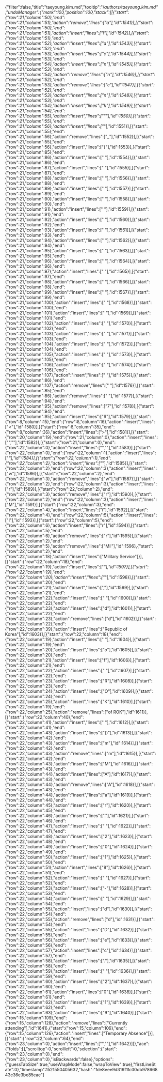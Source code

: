 {"filter":false,"title":"taeyoung.kim.md","tooltip":"/_authors/taeyoung.kim.md","undoManager":{"mark":100,"position":100,"stack":[[{"start":{"row":21,"column":50},"end":{"row":21,"column":51},"action":"remove","lines":["a"],"id":1541}],[{"start":{"row":21,"column":50},"end":{"row":21,"column":51},"action":"insert","lines":["l"],"id":1542}],[{"start":{"row":21,"column":51},"end":{"row":21,"column":52},"action":"insert","lines":["a"],"id":1543}],[{"start":{"row":21,"column":52},"end":{"row":21,"column":53},"action":"insert","lines":["c"],"id":1544}],[{"start":{"row":21,"column":53},"end":{"row":21,"column":54},"action":"insert","lines":["n"],"id":1545}],[{"start":{"row":21,"column":53},"end":{"row":21,"column":54},"action":"remove","lines":["n"],"id":1546}],[{"start":{"row":21,"column":52},"end":{"row":21,"column":53},"action":"remove","lines":["c"],"id":1547}],[{"start":{"row":21,"column":52},"end":{"row":21,"column":53},"action":"insert","lines":["n"],"id":1548}],[{"start":{"row":21,"column":53},"end":{"row":21,"column":54},"action":"insert","lines":["k"],"id":1549}],[{"start":{"row":21,"column":54},"end":{"row":21,"column":55},"action":"insert","lines":["\""],"id":1550}],[{"start":{"row":21,"column":55},"end":{"row":21,"column":56},"action":"insert","lines":["_"],"id":1551}],[{"start":{"row":21,"column":55},"end":{"row":21,"column":56},"action":"remove","lines":["_"],"id":1552}],[{"start":{"row":21,"column":55},"end":{"row":21,"column":56},"action":"insert","lines":["}"],"id":1553}],[{"start":{"row":21,"column":85},"end":{"row":21,"column":86},"action":"insert","lines":[" "],"id":1554}],[{"start":{"row":21,"column":86},"end":{"row":21,"column":87},"action":"insert","lines":[" "],"id":1555}],[{"start":{"row":21,"column":87},"end":{"row":21,"column":88},"action":"insert","lines":[" "],"id":1556}],[{"start":{"row":21,"column":88},"end":{"row":21,"column":89},"action":"insert","lines":[" "],"id":1557}],[{"start":{"row":21,"column":89},"end":{"row":21,"column":90},"action":"insert","lines":[" "],"id":1558}],[{"start":{"row":21,"column":90},"end":{"row":21,"column":91},"action":"insert","lines":[" "],"id":1559}],[{"start":{"row":21,"column":91},"end":{"row":21,"column":92},"action":"insert","lines":[" "],"id":1560}],[{"start":{"row":21,"column":92},"end":{"row":21,"column":93},"action":"insert","lines":[" "],"id":1561}],[{"start":{"row":21,"column":93},"end":{"row":21,"column":94},"action":"insert","lines":[" "],"id":1562}],[{"start":{"row":21,"column":94},"end":{"row":21,"column":95},"action":"insert","lines":[" "],"id":1563}],[{"start":{"row":21,"column":95},"end":{"row":21,"column":96},"action":"insert","lines":[" "],"id":1564}],[{"start":{"row":21,"column":96},"end":{"row":21,"column":97},"action":"insert","lines":[" "],"id":1565}],[{"start":{"row":21,"column":97},"end":{"row":21,"column":98},"action":"insert","lines":[" "],"id":1566}],[{"start":{"row":21,"column":98},"end":{"row":21,"column":99},"action":"insert","lines":[" "],"id":1567}],[{"start":{"row":21,"column":99},"end":{"row":21,"column":100},"action":"insert","lines":[" "],"id":1568}],[{"start":{"row":21,"column":100},"end":{"row":21,"column":101},"action":"insert","lines":[" "],"id":1569}],[{"start":{"row":21,"column":101},"end":{"row":21,"column":102},"action":"insert","lines":[" "],"id":1570}],[{"start":{"row":21,"column":102},"end":{"row":21,"column":103},"action":"insert","lines":[" "],"id":1571}],[{"start":{"row":21,"column":103},"end":{"row":21,"column":104},"action":"insert","lines":[" "],"id":1572}],[{"start":{"row":21,"column":104},"end":{"row":21,"column":105},"action":"insert","lines":[" "],"id":1573}],[{"start":{"row":21,"column":105},"end":{"row":21,"column":106},"action":"insert","lines":[" "],"id":1574}],[{"start":{"row":21,"column":106},"end":{"row":21,"column":107},"action":"insert","lines":[" "],"id":1575}],[{"start":{"row":21,"column":86},"end":{"row":21,"column":107},"action":"remove","lines":["                     "],"id":1576}],[{"start":{"row":21,"column":85},"end":{"row":21,"column":86},"action":"remove","lines":[" "],"id":1577}],[{"start":{"row":21,"column":94},"end":{"row":21,"column":95},"action":"remove","lines":["7"],"id":1578}],[{"start":{"row":21,"column":94},"end":{"row":21,"column":95},"action":"insert","lines":["6"],"id":1579}],[{"start":{"row":8,"column":15},"end":{"row":8,"column":16},"action":"insert","lines":["<"],"id":1580}],[{"start":{"row":8,"column":35},"end":{"row":8,"column":36},"action":"insert","lines":[">"],"id":1581}],[{"start":{"row":20,"column":19},"end":{"row":21,"column":0},"action":"insert","lines":["",""],"id":1582}],[{"start":{"row":21,"column":0},"end":{"row":22,"column":0},"action":"insert","lines":["",""],"id":1583}],[{"start":{"row":22,"column":0},"end":{"row":22,"column":1},"action":"insert","lines":["*"],"id":1584}],[{"start":{"row":22,"column":1},"end":{"row":22,"column":2},"action":"insert","lines":["*"],"id":1585}],[{"start":{"row":22,"column":2},"end":{"row":22,"column":3},"action":"insert","lines":["w"],"id":1586}],[{"start":{"row":22,"column":2},"end":{"row":22,"column":3},"action":"remove","lines":["w"],"id":1587}],[{"start":{"row":22,"column":2},"end":{"row":22,"column":3},"action":"insert","lines":["r"],"id":1589}],[{"start":{"row":22,"column":2},"end":{"row":22,"column":3},"action":"remove","lines":["r"],"id":1590}],[{"start":{"row":22,"column":2},"end":{"row":22,"column":3},"action":"insert","lines":["M"],"id":1591}],[{"start":{"row":22,"column":3},"end":{"row":22,"column":4},"action":"insert","lines":["i"],"id":1592}],[{"start":{"row":22,"column":4},"end":{"row":22,"column":5},"action":"insert","lines":["l"],"id":1593}],[{"start":{"row":22,"column":5},"end":{"row":22,"column":6},"action":"insert","lines":["r"],"id":1594}],[{"start":{"row":22,"column":5},"end":{"row":22,"column":6},"action":"remove","lines":["r"],"id":1595}],[{"start":{"row":22,"column":2},"end":{"row":22,"column":5},"action":"remove","lines":["Mil"],"id":1596},{"start":{"row":22,"column":2},"end":{"row":22,"column":18},"action":"insert","lines":["Military Service"]}],[{"start":{"row":22,"column":18},"end":{"row":22,"column":19},"action":"insert","lines":["*"],"id":1597}],[{"start":{"row":22,"column":19},"end":{"row":22,"column":20},"action":"insert","lines":["*"],"id":1598}],[{"start":{"row":22,"column":20},"end":{"row":22,"column":21},"action":"insert","lines":[","],"id":1599}],[{"start":{"row":22,"column":21},"end":{"row":22,"column":22},"action":"insert","lines":[" "],"id":1600}],[{"start":{"row":22,"column":22},"end":{"row":22,"column":23},"action":"insert","lines":["d"],"id":1601}],[{"start":{"row":22,"column":22},"end":{"row":22,"column":23},"action":"remove","lines":["d"],"id":1602}],[{"start":{"row":22,"column":22},"end":{"row":22,"column":39},"action":"insert","lines":["Republic of Korea"],"id":1603}],[{"start":{"row":22,"column":18},"end":{"row":22,"column":19},"action":"insert","lines":[" "],"id":1604}],[{"start":{"row":22,"column":19},"end":{"row":22,"column":20},"action":"insert","lines":["o"],"id":1605}],[{"start":{"row":22,"column":20},"end":{"row":22,"column":21},"action":"insert","lines":["f"],"id":1606}],[{"start":{"row":22,"column":21},"end":{"row":22,"column":22},"action":"insert","lines":[" "],"id":1607}],[{"start":{"row":22,"column":22},"end":{"row":22,"column":23},"action":"insert","lines":["R"],"id":1608}],[{"start":{"row":22,"column":23},"end":{"row":22,"column":24},"action":"insert","lines":["O"],"id":1609}],[{"start":{"row":22,"column":24},"end":{"row":22,"column":25},"action":"insert","lines":["K"],"id":1610}],[{"start":{"row":22,"column":19},"end":{"row":22,"column":25},"action":"remove","lines":["of ROK"],"id":1611}],[{"start":{"row":22,"column":40},"end":{"row":22,"column":41},"action":"insert","lines":[" "],"id":1612}],[{"start":{"row":22,"column":41},"end":{"row":22,"column":43},"action":"insert","lines":["()"],"id":1613}],[{"start":{"row":22,"column":42},"end":{"row":22,"column":43},"action":"insert","lines":["m"],"id":1614}],[{"start":{"row":22,"column":42},"end":{"row":22,"column":43},"action":"remove","lines":["m"],"id":1615}],[{"start":{"row":22,"column":42},"end":{"row":22,"column":43},"action":"insert","lines":["M"],"id":1616}],[{"start":{"row":22,"column":43},"end":{"row":22,"column":44},"action":"insert","lines":["A"],"id":1617}],[{"start":{"row":22,"column":43},"end":{"row":22,"column":44},"action":"remove","lines":["A"],"id":1618}],[{"start":{"row":22,"column":43},"end":{"row":22,"column":44},"action":"insert","lines":["a"],"id":1619}],[{"start":{"row":22,"column":44},"end":{"row":22,"column":45},"action":"insert","lines":["r"],"id":1620}],[{"start":{"row":22,"column":45},"end":{"row":22,"column":46},"action":"insert","lines":["."],"id":1621}],[{"start":{"row":22,"column":46},"end":{"row":22,"column":47},"action":"insert","lines":[" "],"id":1622}],[{"start":{"row":22,"column":47},"end":{"row":22,"column":48},"action":"insert","lines":["2"],"id":1623}],[{"start":{"row":22,"column":48},"end":{"row":22,"column":49},"action":"insert","lines":["0"],"id":1624}],[{"start":{"row":22,"column":49},"end":{"row":22,"column":50},"action":"insert","lines":["1"],"id":1625}],[{"start":{"row":22,"column":50},"end":{"row":22,"column":51},"action":"insert","lines":["8"],"id":1626}],[{"start":{"row":22,"column":51},"end":{"row":22,"column":52},"action":"insert","lines":[" "],"id":1627}],[{"start":{"row":22,"column":52},"end":{"row":22,"column":53},"action":"insert","lines":["-"],"id":1628}],[{"start":{"row":22,"column":53},"end":{"row":22,"column":54},"action":"insert","lines":[" "],"id":1629}],[{"start":{"row":22,"column":54},"end":{"row":22,"column":55},"action":"insert","lines":["d"],"id":1630}],[{"start":{"row":22,"column":54},"end":{"row":22,"column":55},"action":"remove","lines":["d"],"id":1631}],[{"start":{"row":22,"column":54},"end":{"row":22,"column":55},"action":"insert","lines":["D"],"id":1632}],[{"start":{"row":22,"column":55},"end":{"row":22,"column":56},"action":"insert","lines":["e"],"id":1633}],[{"start":{"row":22,"column":56},"end":{"row":22,"column":57},"action":"insert","lines":["c"],"id":1634}],[{"start":{"row":22,"column":57},"end":{"row":22,"column":58},"action":"insert","lines":["."],"id":1635}],[{"start":{"row":22,"column":58},"end":{"row":22,"column":59},"action":"insert","lines":[" "],"id":1636}],[{"start":{"row":22,"column":59},"end":{"row":22,"column":60},"action":"insert","lines":["2"],"id":1637}],[{"start":{"row":22,"column":60},"end":{"row":22,"column":61},"action":"insert","lines":["0"],"id":1638}],[{"start":{"row":22,"column":61},"end":{"row":22,"column":62},"action":"insert","lines":["1"],"id":1639}],[{"start":{"row":22,"column":62},"end":{"row":22,"column":63},"action":"insert","lines":["9"],"id":1640}],[{"start":{"row":15,"column":109},"end":{"row":15,"column":128},"action":"remove","lines":["Currently attending"],"id":1641},{"start":{"row":15,"column":109},"end":{"row":15,"column":126},"action":"insert","lines":["Temporary Absence"]}],[{"start":{"row":22,"column":64},"end":{"row":23,"column":0},"action":"insert","lines":["",""],"id":1642}]]},"ace":{"folds":[],"scrolltop":0,"scrollleft":0,"selection":{"start":{"row":23,"column":0},"end":{"row":23,"column":0},"isBackwards":false},"options":{"guessTabSize":true,"useWrapMode":false,"wrapToView":true},"firstLineState":0},"timestamp":1521550405632,"hash":"fde8eee9d319f1fc00db97866843c36e3be85cac"}